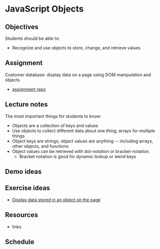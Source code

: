 # JavaScript Objects

## Objectives

Students should be able to:

- Recognize and use objects to store, change, and retrieve values

## Assignment

Customer database: display data on a page using DOM manipulation and objects

- [assignment repo](https://github.com/momentum-assignments/js--customer-database)

## Lecture notes

The most important things for students to know:

- Objects are a collection of keys and values
- Use objects to collect different data about one thing; arrays for multiple things
- Object keys are strings; object values are anything -- including arrays, other objects, and functions
- Object values can be retrieved with dot-notation or bracket-notation.
  - Bracket notation is good for dynamic lookup or weird keys

## Demo ideas

## Exercise ideas

- [Display data stored in an object on the page](https://glitch.com/~dom-de-dom-dom-3)

## Resources

- links

## Schedule

